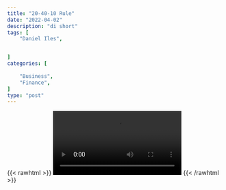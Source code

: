 ```yaml
---
title: "20-40-10 Rule"
date: "2022-04-02"
description: "di short"
tags: [
    "Daniel Iles",


]
categories: [
    
    "Business",
    "Finance",
]
type: "post"
---
```

{{< rawhtml >}}
    <video width="auto" height="auto" controls>
        <source src="https://clips.dev00ps.com/Daniel%20Iles/Can%20You%20Actually%20Afford%20A%20Tesla%3F.mp4" type="video/mp4"> 
    </video>
{{< /rawhtml >}}